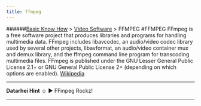 ```yaml
---
title: ffmpeg
---
```

######[Basic Know How](../wiki/basic-know-how.html) > [Video Software](../wiki/video-software.html) > FFMPEG
#FFMPEG
FFmpeg is a free software project that produces libraries and programs for handling multimedia data. FFmpeg includes libavcodec, an audio/video codec library used by several other projects, libavformat, an audio/video container mux and demux library, and the ffmpeg command line program for transcoding multimedia files. FFmpeg is published under the GNU Lesser General Public License 2.1+ or GNU General Public License 2+ (depending on which options are enabled). <a href="https://en.wikipedia.org/wiki/FFmpeg" target="_blank">Wikipedia</a>  

---  
**Datarhei Hint** ☺ ► FFmpeg Rockz! 

---